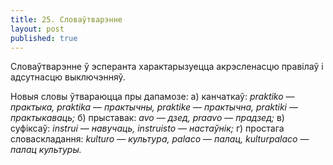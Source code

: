 ```yaml
---
title: 25. Словаўтварэнне
layout: post
published: true
---
```



Словаўтварэнне ў эсперанта характарызуецца акрэсленасцю правілаў і
адсутнасцю выключэнняў.

Новыя словы ўтвараюцца пры дапамозе: а) канчаткаў: *praktiko* —
*практыка, praktika* — *практычны, praktike* — *практычна, praktiki*
— *практыкаваць;* б) прыставак: *avo* — *дзед, praavo* —
*прадзед;* в) суфіксаў: *instrui* — *навучаць, instruisto*
— *настаўнік;* г) простага словаскладання: *kulturo* —
*культура, palaco* — *палац, kulturpalaco* — *палац культуры.*
